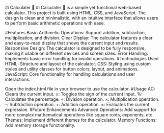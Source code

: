 #i Calculater 🧮
#i Calculater 🧮 is a simple yet functional web-based calculator. This project is built using HTML, CSS, and JavaScript. The design is clean and minimalistic, with an intuitive interface that allows users to perform basic arithmetic operations with ease.

#Features
Basic Arithmetic Operations: Support addition, subtraction, multiplication, and division.
Clear Display: The calculator features a clear and easy-to-read display that shows the current input and results.
Responsive Design: The calculator is designed to be fully responsive, making it usable on different devices and screen sizes.
Error Handling: Implements basic error handling for invalid operations.
#Technologies Used
HTML: Structure and layout of the calculator.
CSS: Styling using custom styles and utility classes for button colors, layout, and animations.
JavaScript: Core functionality for handling calculations and user interactions.

Open the index.html file in your browser to use the calculator.
#Usage
AC: Clears the current input.
±: Toggles the sign of the current input.
%: Calculates the percentage.
÷: Division operation.
×: Multiplication operation.
-: Subtraction operation.
+: Addition operation.
=: Evaluates the current expression.
#Future Enhancements
Advanced Operations: Add support for more complex mathematical operations like square roots, exponents, etc.
Themes: Implement different themes for the calculator.
Memory Functions: Add memory storage functionality.

